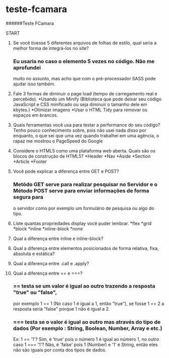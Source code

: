 # teste-fcamara
######Teste FCamara

START
1. Se você tivesse 5 diferentes arquivos de folhas de estilo, qual seria a melhor forma de integrá-los no site?
   ### Eu usaria no caso o elemento <link rel="stylesheet" href="nome_do_arquivo.css"> 5 vezes no código. Não me aprofundei
   muito no assunto, mas acho que com o pré-processador SASS pode ajudar isso também.
   
2. Fale 3 formas de diminuir o page load (tempo de carregamento real e percebido).
    *Usando um Minify (Biblioteca que pode deixar seu código JavaScript e CSS minificado ou seja diminuir o tamanho dele em kbytes.)
    *Otimizar imagens
    *Usar o HTML Tidy para removar os espaços em brancos.
    
3. Quais ferramentas você usa para testar a performance do seu código?
   Tenho pouco conhecimento sobre, pois não usei nada disso por enquanto, o que sei que uma vez quando trabalhei em uma agência,
   o rapaz me mostrou o PageSpeed do Google
  
4. Considere o HTML5 como uma plataforma web aberta. Quais são os blocos de construção de HTML5?
   *Header
   *Nav
   *Aside
   *Section
   *Article
   *Footer
   
5. Você pode explicar a diferença entre GET e POST?
   ### Metódo GET serve para realizar pesquisar no Servidor e o Método POST serve para enviar informações de forma segura para
   o servidor como por exemplo um formulário de pesquisa ou algo do tipo.
   
6. Liste quantas propriedades display você puder lembrar.
    *flex
    *grid
    *block
    *inline
    *inline-block
    *none
    
7. Qual a diferença entre inline e inline-block?

8. Qual a diferença entre elementos posicionados de forma relativa, fixa, absoluta e estática?

9. Qual a diferença entre .call e .apply?

10. Qual a diferença entre == e ===?
    ### == testa se um valor é igual ao outro trazendo a resposta "true" ou "false", 
    por exemplo 1 == 1 (No caso 1 é igual a 1, então "true"), se fosse 1 == 2 a resposta seria "false" porque 1 não é igual a 2.
    ### === testa se o valor é igual ao outro mas através do tipo de dados (Por exemplo : String, Boolean, Number, Array e etc.)
    Ex: 1 == '1'? Sim, é 'true' pois o número 1 é igual ao número 1, no outro caso 1 === '1'? Não, é 'false' pois 1 (Number) e 
    '1' é String, então eles não são iguais por conta dos tipos de dados.


